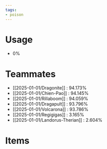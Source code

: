 ```yaml
---
tags:
- poison
---
```

# Usage
- 0%
# Teammates
- [[2025-01-01/Dragonite]] : 94.173%
- [[2025-01-01/Chien-Pao]] : 94.145%
- [[2025-01-01/Rillaboom]] : 94.059%
- [[2025-01-01/Dragapult]] : 93.796%
- [[2025-01-01/Volcarona]] : 93.786%
- [[2025-01-01/Regigigas]] : 3.165%
- [[2025-01-01/Landorus-Therian]] : 2.604%
# Items